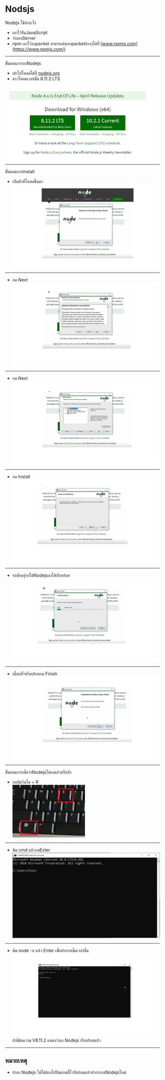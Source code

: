 # Nodsjs
Nodejs ใช้ทำอะไร
* เอาไว้รันJavaScript
*  จำลองServer 
* npm เอาไว้ลงpacket สามารถค้นหาpacketต่างๆได้ที่ [www.npmjs.com](https://www.npmjs.com/)
---
ขั้นตอนการลงNodejs
- เข้าไปโหลดได้ที่ [nodejs.org](https://nodejs.org/en/)
- ดาวโหลดเวอร์ชั่น 8.11.2 LTS

![alt text](images/EP02-01nodejs/1.png)  

---
ขั้นตอนการinstall
* เปิดตัวที่โหลดขึ้นมา
![alt text](images/EP02-01nodejs/2.png) 
--- 

* กด Next
![alt text](images/EP02-01nodejs/3.png)  
---

* กด Next
![alt text](images/EP02-01nodejs/4.png)  
---

* กด Install
![alt text](images/EP02-01nodejs/5.png)
---  

* รอซักครู่รอให้Nodejsลงให้เรียบร้อย
![alt text](images/EP02-01nodejs/6.png)  
---

* เมื่อเสร็จเรียบร้อยกด Finish 
![alt text](images/EP02-01nodejs/7.png)  
---

ขั้นตอนการเช็คว่าNodejsได้ลงแล้วหรือยัง
* กดปุ่มวินโด + R      
![alt text](images/EP02-01nodejs/12.jpg)
---

* พิม cmd แล้วกดExter
![alt text](images/EP02-01nodejs/13.png)
---

* พิม node -v แล้ว Enter เพื่อทำการเช็คเวอร์ชั่น
![alt text](images/EP02-01nodejs/9.png)
ถ้ามีข้อความ V8.11.2 แสดงว่าลง Nodejs เรียบร้อยแล้ว 
---
## หมายเหตุ
* ถ้าลง Nodejs ไม่ได้ต้องไปปิดแอนตี้ไวรัสก่อนแล้วทำการลงNodejsใหม่